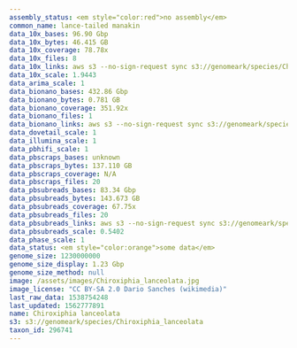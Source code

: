 ```yaml
---
assembly_status: <em style="color:red">no assembly</em>
common_name: lance-tailed manakin
data_10x_bases: 96.90 Gbp
data_10x_bytes: 46.415 GB
data_10x_coverage: 78.78x
data_10x_files: 8
data_10x_links: aws s3 --no-sign-request sync s3://genomeark/species/Chiroxiphia_lanceolata/bChiLan1/genomic_data/10x/ .<br>
data_10x_scale: 1.9443
data_arima_scale: 1
data_bionano_bases: 432.86 Gbp
data_bionano_bytes: 0.781 GB
data_bionano_coverage: 351.92x
data_bionano_files: 1
data_bionano_links: aws s3 --no-sign-request sync s3://genomeark/species/Chiroxiphia_lanceolata/bChiLan1/genomic_data/bionano/ .<br>
data_dovetail_scale: 1
data_illumina_scale: 1
data_pbhifi_scale: 1
data_pbscraps_bases: unknown
data_pbscraps_bytes: 137.110 GB
data_pbscraps_coverage: N/A
data_pbscraps_files: 20
data_pbsubreads_bases: 83.34 Gbp
data_pbsubreads_bytes: 143.673 GB
data_pbsubreads_coverage: 67.75x
data_pbsubreads_files: 20
data_pbsubreads_links: aws s3 --no-sign-request sync s3://genomeark/species/Chiroxiphia_lanceolata/bChiLan1/genomic_data/pacbio/ . --exclude "*scraps.bam* --exclude "*ccs.bam*"<br>
data_pbsubreads_scale: 0.5402
data_phase_scale: 1
data_status: <em style="color:orange">some data</em>
genome_size: 1230000000
genome_size_display: 1.23 Gbp
genome_size_method: null
image: /assets/images/Chiroxiphia_lanceolata.jpg
image_license: "CC BY-SA 2.0 Dario Sanches (wikimedia)"
last_raw_data: 1538754248
last_updated: 1562777891
name: Chiroxiphia lanceolata
s3: s3://genomeark/species/Chiroxiphia_lanceolata
taxon_id: 296741
---
```

